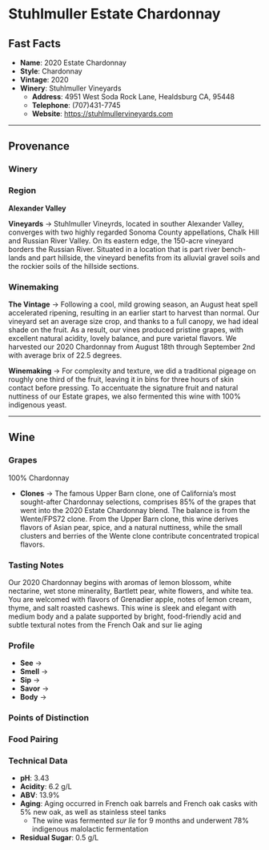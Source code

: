 # Stuhlmuller Estate Chardonnay
## Fast Facts
 - **Name**:  2020 Estate Chardonnay
 - **Style**: Chardonnay
 - **Vintage**: 2020
 - **Winery**: Stuhlmuller Vineyards
     - **Address**: 4951 West Soda Rock Lane, Healdsburg CA, 95448
     - **Telephone**: (707)431-7745
     - **Website**: https://stuhlmullervineyards.com
- - - -

## Provenance
### Winery

### Region
**Alexander Valley**

**Vineyards** → Stuhlmuller Vineyrds, located in souther Alexander Valley, converges with two highly regarded Sonoma County appellations, Chalk Hill and Russian River Valley. On its eastern edge, the 150-acre vineyard borders the Russian River. Situated in a location that is part river bench-lands and part hillside, the vineyard benefits from its alluvial gravel soils and the rockier soils of the hillside sections.

### Winemaking 
**The Vintage** → Following a cool, mild growing season, an August heat spell accelerated ripening, resulting in an earlier start to harvest than normal. Our vineyard set an average size crop, and thanks to a full canopy, we had ideal shade on the fruit. As a result, our vines produced pristine grapes, with excellent natural acidity, lovely balance, and pure varietal flavors. We harvested our 2020 Chardonnay from August 18th through September 2nd with average brix of 22.5 degrees.

**Winemaking** → For complexity and texture, we did a traditional pigeage on roughly one third of the fruit, leaving it in bins for three hours of skin contact before pressing. To accentuate the signature fruit and natural nuttiness of our Estate grapes, we also fermented this wine with 100% indigenous yeast.
- - - -

## Wine
### Grapes
100% Chardonnay
 - **Clones** → The famous Upper Barn clone, one of California’s most sought-after Chardonnay selections, comprises 85% of the grapes that went into the 2020 Estate Chardonnay blend. The balance is from the Wente/FPS72 clone. From the Upper Barn clone, this wine derives flavors of Asian pear, spice, and a natural nuttiness, while the small clusters and berries of the Wente clone contribute concentrated tropical flavors.

### Tasting Notes
Our 2020 Chardonnay begins with aromas of lemon blossom, white nectarine, wet stone minerality, Bartlett pear, white flowers, and white tea. You are welcomed with flavors of Grenadier apple, notes of lemon cream, thyme, and salt roasted cashews. This wine is sleek and elegant with medium body and a palate supported by bright, food-friendly acid and subtle textural notes from the French Oak and sur lie aging

### Profile
 - **See** →  
 - **Smell** → 
 - **Sip** → 
 - **Savor** → 
 - **Body** → 

### Points of Distinction

### Food Pairing

### Technical Data
 - **pH**: 3.43
 - **Acidity**: 6.2 g/L
 - **ABV**: 13.9%
 - **Aging**: Aging occurred in French oak barrels and French oak casks with 5% new oak, as well as stainless steel tanks
     - The wine was fermented *sur lie* for 9 months and underwent 78% indigenous malolactic fermentation
 - **Residual Sugar**: 0.5 g/L